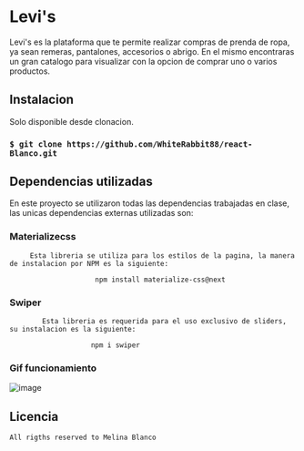 # Levi's 

Levi's es la plataforma que te permite realizar compras de prenda de ropa, ya sean remeras, pantalones, accesorios o abrigo. En el mismo encontraras un gran catalogo para visualizar con la opcion de comprar uno o varios productos. 


## Instalacion

Solo disponible desde clonacion. 

### `$ git clone https://github.com/WhiteRabbit88/react-Blanco.git`


## Dependencias utilizadas

En este proyecto se utilizaron todas las dependencias trabajadas en clase, las unicas dependencias externas utilizadas son:

### Materializecss
 
         Esta libreria se utiliza para los estilos de la pagina, la manera de instalacion por NPM es la siguiente: 
    
                         npm install materialize-css@next

### Swiper     

            Esta libreria es requerida para el uso exclusivo de sliders, su instalacion es la siguiente: 

                        npm i swiper

### Gif funcionamiento

![image](https://github.com/WhiteRabbit88/react-Blanco/blob/master/public/assets/grabacion.gif)

## Licencia 

    All rigths reserved to Melina Blanco